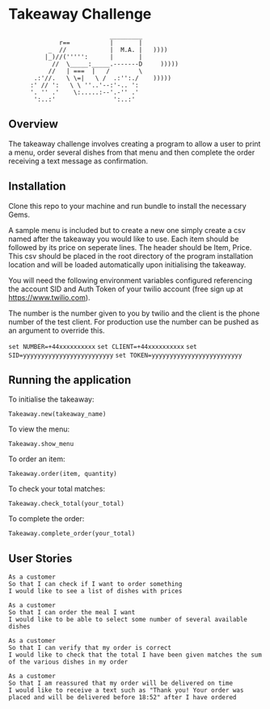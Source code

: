 Takeaway Challenge
==================
```
                            _________
              r==           |       |
           _  //            |  M.A. |   ))))
          |_)//(''''':      |       |
            //  \_____:_____.-------D     )))))
           //   | ===  |   /        \
       .:'//.   \ \=|   \ /  .:'':./    )))))
      :' // ':   \ \ ''..'--:'-.. ':
      '. '' .'    \:.....:--'.-'' .'
       ':..:'                ':..:'

 ```

Overview
-------

The takeaway challenge involves creating a program to allow a user to print a menu,
order several dishes from that menu and then complete the order receiving a text
message as confirmation.

Installation
------------

Clone this repo to your machine and run bundle to install the necessary Gems.

A sample menu is included but to create a new one simply create a csv named after
the takeaway you would like to use. Each item should be followed by its price on seperate
lines. The header should be Item, Price. This csv should be placed in the root directory
of the program installation location and will be loaded automatically upon initialising
the takeaway.

You will need the following environment variables configured referencing the account SID
and Auth Token of your twilio account (free sign up at https://www.twilio.com).

The number is the number given to you by twilio and the client is the phone number
of the test client. For production use the number can be pushed as an argument to
override this.

`set NUMBER=+44xxxxxxxxxx`
`set CLIENT=+44xxxxxxxxxx`
`set SID=yyyyyyyyyyyyyyyyyyyyyyyyy`
`set TOKEN=yyyyyyyyyyyyyyyyyyyyyyyyy`

Running the application
-----------------------

To initialise the takeaway:

`Takeaway.new(takeaway_name)`

To view the menu:

`Takeaway.show_menu`

To order an item:

`Takeaway.order(item, quantity)`

To check your total matches:

`Takeaway.check_total(your_total)`

To complete the order:

`Takeaway.complete_order(your_total)`

User Stories
-----

```
As a customer
So that I can check if I want to order something
I would like to see a list of dishes with prices

As a customer
So that I can order the meal I want
I would like to be able to select some number of several available dishes

As a customer
So that I can verify that my order is correct
I would like to check that the total I have been given matches the sum of the various dishes in my order

As a customer
So that I am reassured that my order will be delivered on time
I would like to receive a text such as "Thank you! Your order was placed and will be delivered before 18:52" after I have ordered
```
